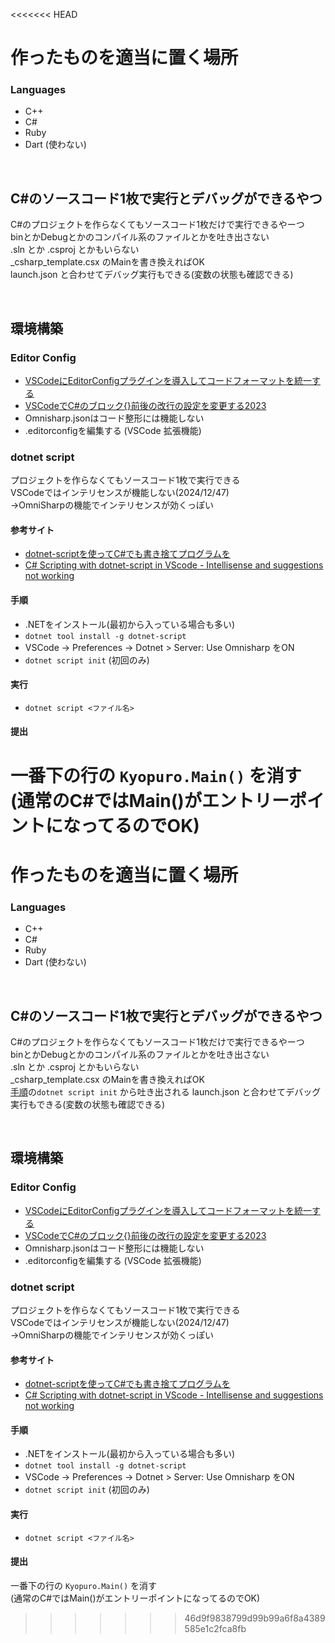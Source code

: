 <<<<<<< HEAD
# 作ったものを適当に置く場所

### Languages
- C++
- C#
- Ruby
- Dart (使わない)

<br>

## C#のソースコード1枚で実行とデバッグができるやつ
C#のプロジェクトを作らなくてもソースコード1枚だけで実行できるやーつ<br>
binとかDebugとかのコンパイル系のファイルとかを吐き出さない<br>
.sln とか .csproj とかもいらない<br>
_csharp_template.csx のMainを書き換えればOK<br>
launch.json と合わせてデバッグ実行もできる(変数の状態も確認できる)<br>

<br>

## 環境構築

### Editor Config
- [VSCodeにEditorConfigプラグインを導入してコードフォーマットを統一する](https://www.asobou.co.jp/blog/web/editorconfig)
- [VSCodeでC#のブロック{}前後の改行の設定を変更する2023](https://aquasoftware.net/blog/?p=1975)
- Omnisharp.jsonはコード整形には機能しない
- .editorconfigを編集する (VSCode 拡張機能)


### dotnet script
プロジェクトを作らなくてもソースコード1枚で実行できる<br>
VSCodeではインテリセンスが機能しない(2024/12/47)<br>
→OmniSharpの機能でインテリセンスが効くっぽい

#### 参考サイト
- [dotnet-scriptを使ってC#でも書き捨てプログラムを](https://oucc.org/blog/articles/908/)
- [C# Scripting with dotnet-script in VScode - Intellisense and suggestions not working](https://www.reddit.com/r/csharp/comments/195y1ag/c_scripting_with_dotnetscript_in_vscode/)

#### 手順
- .NETをインストール(最初から入っている場合も多い)
- ```dotnet tool install -g dotnet-script```
- VSCode → Preferences → Dotnet > Server: Use Omnisharp をON
- ```dotnet script init``` (初回のみ)

#### 実行
- ```dotnet script <ファイル名>```

#### 提出
一番下の行の ```Kyopuro.Main()``` を消す<br>
(通常のC#ではMain()がエントリーポイントになってるのでOK)
=======
# 作ったものを適当に置く場所

### Languages
- C++
- C#
- Ruby
- Dart (使わない)

<br>

## C#のソースコード1枚で実行とデバッグができるやつ
C#のプロジェクトを作らなくてもソースコード1枚だけで実行できるやーつ<br>
binとかDebugとかのコンパイル系のファイルとかを吐き出さない<br>
.sln とか .csproj とかもいらない<br>
_csharp_template.csx のMainを書き換えればOK<br>
[手順](#手順)の`dotnet script init` から吐き出される launch.json と合わせてデバッグ実行もできる(変数の状態も確認できる)<br>

<br>

## 環境構築

### Editor Config
- [VSCodeにEditorConfigプラグインを導入してコードフォーマットを統一する](https://www.asobou.co.jp/blog/web/editorconfig)
- [VSCodeでC#のブロック{}前後の改行の設定を変更する2023](https://aquasoftware.net/blog/?p=1975)
- Omnisharp.jsonはコード整形には機能しない
- .editorconfigを編集する (VSCode 拡張機能)


### dotnet script
プロジェクトを作らなくてもソースコード1枚で実行できる<br>
VSCodeではインテリセンスが機能しない(2024/12/47)<br>
→OmniSharpの機能でインテリセンスが効くっぽい

#### 参考サイト
- [dotnet-scriptを使ってC#でも書き捨てプログラムを](https://oucc.org/blog/articles/908/)
- [C# Scripting with dotnet-script in VScode - Intellisense and suggestions not working](https://www.reddit.com/r/csharp/comments/195y1ag/c_scripting_with_dotnetscript_in_vscode/)

#### 手順
- .NETをインストール(最初から入っている場合も多い)
- ```dotnet tool install -g dotnet-script```
- VSCode → Preferences → Dotnet > Server: Use Omnisharp をON
- ```dotnet script init``` (初回のみ)

#### 実行
- ```dotnet script <ファイル名>```

#### 提出
一番下の行の ```Kyopuro.Main()``` を消す<br>
(通常のC#ではMain()がエントリーポイントになってるのでOK)
>>>>>>> 46d9f9838799d99b99a6f8a4389585e1c2fca8fb
